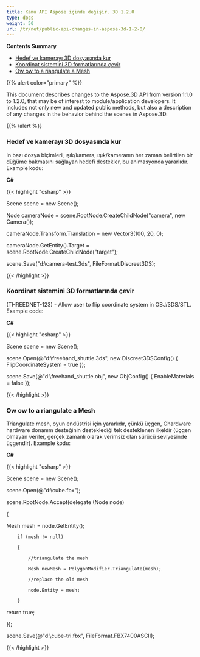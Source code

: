 ```yaml
---
title: Kamu API Aspose içinde değişir. 3D 1.2.0
type: docs
weight: 50
url: /tr/net/public-api-changes-in-aspose-3d-1-2-0/
---
```

**Contents Summary**

- [Hedef ve kamerayı 3D dosyasında kur](#PublicAPIChangesinAspose.3D1.2.0-SetuptheTargetandCamerain3DFile)
- [Koordinat sistemini 3D formatlarında çevir](#PublicAPIChangesinAspose.3D1.2.0-FlipCoordinateSystemin3DFormats)
- [Ow ow to a riangulate a Mesh](#PublicAPIChangesinAspose.3D1.2.0-HowtoTriangulateaMesh)

{{% alert color="primary" %}} 

This document describes changes to the Aspose.3D API from version 1.1.0 to 1.2.0, that may be of interest to module/application developers. It includes not only new and updated public methods, but also a description of any changes in the behavior behind the scenes in Aspose.3D.

{{% /alert %}} 
###  **Hedef ve kamerayı 3D dosyasında kur**
In bazı dosya biçimleri, ışık/kamera, ışık/kameranın her zaman belirtilen bir düğüme bakmasını sağlayan hedefi destekler, bu animasyonda yararlıdır. Example kodu:

**C#**

{{< highlight "csharp" >}}

 Scene scene = new Scene();

Node cameraNode = scene.RootNode.CreateChildNode("camera", new Camera());

cameraNode.Transform.Translation = new Vector3(100, 20, 0);

cameraNode.GetEntity().Target = scene.RootNode.CreateChildNode("target");

scene.Save("d:\\camera-test.3ds", FileFormat.Discreet3DS);

{{< /highlight >}}

###  **Koordinat sistemini 3D formatlarında çevir**
(THREEDNET-123) - Allow user to flip coordinate system in OBJ/3DS/STL. Example code:

**C#**

{{< highlight "csharp" >}}

 Scene scene = new Scene();

scene.Open(@"d:\freehand_shuttle.3ds", new Discreet3DSConfig() {  FlipCoordinateSystem = true });

scene.Save(@"d:\freehand_shuttle.obj", new ObjConfig() { EnableMaterials = false });

{{< /highlight >}}

###  **Ow ow to a riangulate a Mesh**
Triangulate mesh, oyun endüstrisi için yararlıdır, çünkü üçgen, Ghardware hardware donanım desteğinin desteklediği tek desteklenen ilkeldir (üçgen olmayan veriler, gerçek zamanlı olarak verimsiz olan sürücü seviyesinde üçgendir). Example kodu:

**C#**

{{< highlight "csharp" >}}

 Scene scene = new Scene();

 scene.Open(@"d:\\cube.fbx");

 scene.RootNode.Accept(delegate (Node node)

 {

   Mesh mesh = node.GetEntity<Mesh>();

        if (mesh != null)

        {

            //triangulate the mesh

            Mesh newMesh = PolygonModifier.Triangulate(mesh);

            //replace the old mesh

            node.Entity = mesh;

        }

   return true;

  });

 scene.Save(@"d:\cube-tri.fbx", FileFormat.FBX7400ASCII);

{{< /highlight >}}

